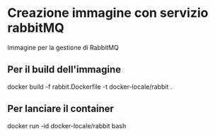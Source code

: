 # Creazione immagine con servizio rabbitMQ

Immagine per la gestione di RabbitMQ

## Per il build dell'immagine

docker build -f rabbit.Dockerfile -t docker-locale/rabbit .

## Per lanciare il container

docker run -id docker-locale/rabbit bash